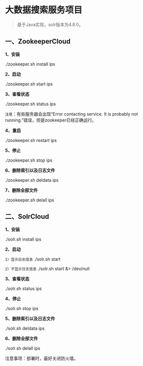 
# 大数据搜索服务项目

> 基于Java实现，solr版本为4.8.0。

## 一、ZookeeperCloud

**1、安装**

./zookeeper.sh install ips

**2、启动**

./zookeeper.sh start ips

**3、查看状态**

./zookeeper.sh status ips

`注意`：有些服务器会出现“Error contacting service. It is probably not running.”错误，但是zookeeper已经正确运行。

**4、重启**

./zookeeper.sh restart ips

**5、停止**

./zookeeper.sh stop ips

**6、删除索引以及日志文件**

./zookeeper.sh deldata ips

**7、删除全部文件**

./zookeeper.sh delall ips


## 二、SolrCloud

**1、安装**

./solr.sh install ips

**2、启动**

`1）显示日志信息`
./solr.sh start

`2）不显示日志信息`
./solr.sh start &> /dev/null

**3、查看状态**

./solr.sh status ips

**4、停止**

./solr.sh stop ips

**5、删除索引以及日志文件**

./solr.sh deldata ips

**6、删除全部文件**

./solr.sh delall ips

注意事项：部署时，最好关闭防火墙。
